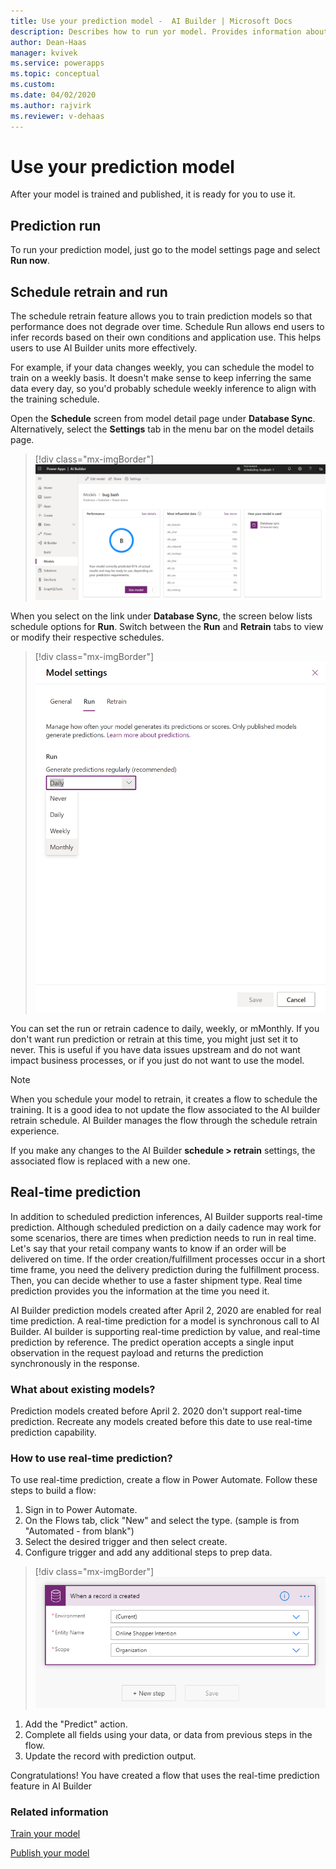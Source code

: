 ```yaml
---
title: Use your prediction model -  AI Builder | Microsoft Docs
description: Describes how to run yor model. Provides information about the schedule feature, which allows you to automatically retrain and run your prediction model at the cadence you choose. 
author: Dean-Haas
manager: kvivek
ms.service: powerapps
ms.topic: conceptual
ms.custom: 
ms.date: 04/02/2020
ms.author: rajvirk
ms.reviewer: v-dehaas
---
```


# Use your prediction model

After your model is trained and published, it is ready for you to use it. 

## Prediction run

To run your prediction model, just go to the model settings page and select **Run now**.

## Schedule retrain and run

The schedule retrain feature allows you to train prediction models so that performance does not degrade over time. Schedule Run allows end users to infer records based on their own conditions and application use. This helps users to use AI Builder units more effectively.

For example, if your data changes weekly, you can schedule the model to train on a weekly basis. It doesn't make sense to keep inferring the same data every day, so you'd probably schedule weekly inference to align with the training schedule.

Open the **Schedule** screen from model detail page under **Database Sync**. Alternatively, select the **Settings** tab in the menu bar on the model details page.

> [!div class="mx-imgBorder"]
> ![Schedule screen](media/schedule-screen.png "Schedule screen")

When you select on the link under **Database Sync**, the screen below lists schedule options for **Run**. Switch between the **Run** and **Retrain** tabs to view or modify their respective schedules.

> [!div class="mx-imgBorder"]
> ![elect schedule cadence](media/schedule-cadence.png "Select schedule cadence")

You can set the run or retrain cadence to daily, weekly, or mMonthly. If you don't want run prediction or retrain at this time, you might just set it to never. This is useful if you have data issues upstream and do not want impact business processes, or if you just do not want to use the model.

> [!NOTE]  
> When you schedule your model to retrain, it creates a flow to schedule the training. It is a good idea to not update the flow associated to the AI builder retrain schedule. AI Builder manages the flow through the schedule retrain experience.

If you make any changes to the AI Builder **schedule > retrain** settings, the associated flow is replaced with a new one.

## Real-time prediction

In addition to scheduled prediction inferences, AI Builder supports real-time prediction. Although scheduled prediction on a daily cadence may work for some scenarios, there are times when prediction needs to run in real time. Let's say that your retail company wants to know if an order will be delivered on time. If the order creation/fulfillment processes occur in a short time frame, you need the delivery prediction during the fulfillment process. Then, you can decide whether to use a faster shipment type. Real time prediction provides you the information at the time you need it.

AI Builder prediction models created after April 2, 2020 are enabled for real time prediction. A real-time prediction for a model is synchronous call to AI Builder. AI builder is supporting real-time prediction by value, and real-time prediction by reference. The predict operation accepts a single input observation in the request payload and returns the prediction synchronously in the response.

### What about existing models?

Prediction models created before April 2. 2020 don't support real-time prediction. Recreate any models created before this date  to use real-time prediction capability.

### How to use real-time prediction?

To use real-time prediction, create a flow in Power Automate. Follow these steps to build a flow:

1. Sign in to Power Automate. 
1. On the Flows tab, click "New" and select the type. (sample is from "Automated - from blank") 
1. Select the desired trigger and then select create. 
1. Configure trigger and add any additional steps to prep data. 

> [!div class="mx-imgBorder"]
> ![Configure trigger](media/predict-configure-trigger.png "Configure trigger")

1. Add the "Predict" action. 
1. Complete all fields using your data, or data from previous steps in the flow.
1. Update the record with prediction output.

Congratulations! You have created a flow that uses the real-time prediction feature in AI Builder

### Related information

[Train your model](train-model.md)

[Publish your model](publish-model.md)
